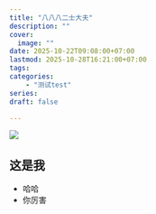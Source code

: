 ```yaml
---  
title: "八八八二士大夫"  
description: ""  
cover:  
  image: ""  
date: 2025-10-22T09:08:00+07:00  
lastmod: 2025-10-28T16:21:00+07:00  
tags:  
categories:
    - "测试test"  
series:   
draft: false  

---
```


![](/img/prod-files-secure.s3.us-west-2.amazonaws.com_DSC04086.jpg)

## 这是我
- 哈哈
- 你厉害










